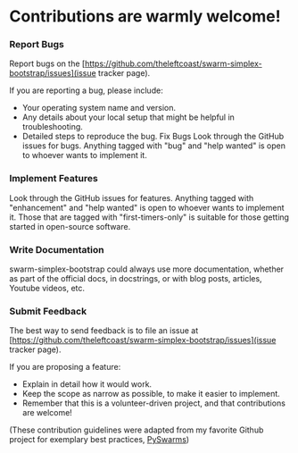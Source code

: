 # Contributions are warmly welcome!

### Report Bugs
Report bugs on the [https://github.com/theleftcoast/swarm-simplex-bootstrap/issues](issue tracker page).

If you are reporting a bug, please include:

* Your operating system name and version.
* Any details about your local setup that might be helpful in troubleshooting.
* Detailed steps to reproduce the bug.
Fix Bugs
Look through the GitHub issues for bugs. Anything tagged with "bug" and "help wanted" is open to whoever wants to implement it.

### Implement Features
Look through the GitHub issues for features. Anything tagged with "enhancement" and "help wanted" is open to whoever wants to implement it. Those that are tagged with "first-timers-only" is suitable for those getting started in open-source software.

### Write Documentation
swarm-simplex-bootstrap could always use more documentation, whether as part of the official docs, in docstrings, or with blog posts, articles, Youtube videos, etc. 

### Submit Feedback
The best way to send feedback is to file an issue at [https://github.com/theleftcoast/swarm-simplex-bootstrap/issues](issue tracker page).

If you are proposing a feature:

* Explain in detail how it would work.
* Keep the scope as narrow as possible, to make it easier to implement.
* Remember that this is a volunteer-driven project, and that contributions are welcome!

(These contribution guidelines were adapted from my favorite Github project for exemplary best practices, [PySwarms](https://github.com/ljvmiranda921/pyswarms))
